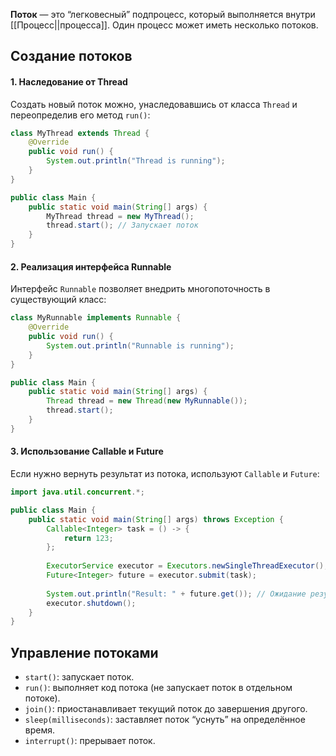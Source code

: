 **Поток** — это “легковесный” подпроцесс, который выполняется внутри [[Процесс||процесса]]. Один процесс может иметь несколько потоков.

## Создание потоков

#### 1. Наследование от Thread

Создать новый поток можно, унаследовавшись от класса `Thread` и переопределив его метод `run()`:

``` java
class MyThread extends Thread {
    @Override
    public void run() {
        System.out.println("Thread is running");
    }
}

public class Main {
    public static void main(String[] args) {
        MyThread thread = new MyThread();
        thread.start(); // Запускает поток
    }
}
```
#### 2. Реализация интерфейса Runnable

Интерфейс `Runnable` позволяет внедрить многопоточность в существующий класс:

``` java
class MyRunnable implements Runnable {
    @Override
    public void run() {
        System.out.println("Runnable is running");
    }
}

public class Main {
    public static void main(String[] args) {
        Thread thread = new Thread(new MyRunnable());
        thread.start();
    }
}
```
#### 3. Использование Callable и Future

Если нужно вернуть результат из потока, используют `Callable` и `Future`:

``` java 
import java.util.concurrent.*;

public class Main {
    public static void main(String[] args) throws Exception {
        Callable<Integer> task = () -> {
            return 123;
        };
        
        ExecutorService executor = Executors.newSingleThreadExecutor();
        Future<Integer> future = executor.submit(task);
        
        System.out.println("Result: " + future.get()); // Ожидание результата
        executor.shutdown();
    }
}
```


## Управление потоками

- `start()`: запускает поток.
- `run()`: выполняет код потока (не запускает поток в отдельном потоке).
- `join()`: приостанавливает текущий поток до завершения другого.
- `sleep(milliseconds)`: заставляет поток “уснуть” на определённое время.
- `interrupt()`: прерывает поток.